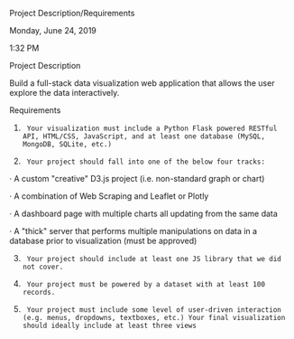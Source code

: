 Project Description/Requirements

Monday, June 24, 2019

1:32 PM

Project Description

Build a full-stack data visualization web application that allows the user explore the data interactively.



Requirements

1.      Your visualization must include a Python Flask powered RESTful API, HTML/CSS, JavaScript, and at least one database (MySQL, MongoDB, SQLite, etc.)

2.      Your project should fall into one of the below four tracks:

·        A custom "creative" D3.js project (i.e. non-standard graph or chart)

·        A combination of Web Scraping and Leaflet or Plotly

·        A dashboard page with multiple charts all updating from the same data

·        A "thick" server that performs multiple manipulations on data in a database prior to visualization (must be approved)

3.      Your project should include at least one JS library that we did not cover.

4.      Your project must be powered by a dataset with at least 100 records.

5.      Your project must include some level of user-driven interaction (e.g. menus, dropdowns, textboxes, etc.) Your final visualization should ideally include at least three views

